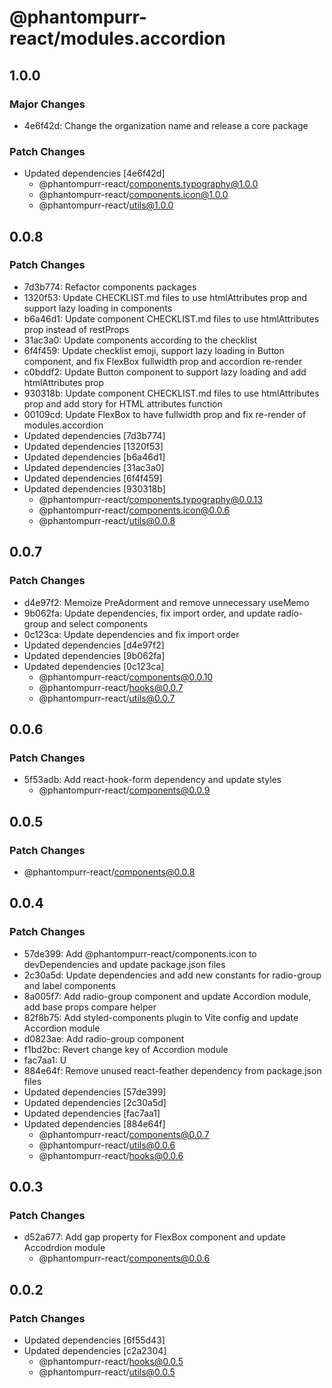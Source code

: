 # @phantompurr-react/modules.accordion

## 1.0.0

### Major Changes

- 4e6f42d: Change the organization name and release a core package

### Patch Changes

- Updated dependencies [4e6f42d]
  - @phantompurr-react/components.typography@1.0.0
  - @phantompurr-react/components.icon@1.0.0
  - @phantompurr-react/utils@1.0.0

## 0.0.8

### Patch Changes

- 7d3b774: Refactor components packages
- 1320f53: Update CHECKLIST.md files to use htmlAttributes prop and support lazy loading in components
- b6a46d1: Update component CHECKLIST.md files to use htmlAttributes prop instead of restProps
- 31ac3a0: Update components according to the checklist
- 6f4f459: Update checklist emoji, support lazy loading in Button component, and fix FlexBox fullwidth prop and accordion re-render
- c0bddf2: Update Button component to support lazy loading and add htmlAttributes prop
- 930318b: Update component CHECKLIST.md files to use htmlAttributes prop and add story for HTML attributes function
- 00109cd: Update FlexBox to have fullwidth prop and fix re-render of modules.accordion
- Updated dependencies [7d3b774]
- Updated dependencies [1320f53]
- Updated dependencies [b6a46d1]
- Updated dependencies [31ac3a0]
- Updated dependencies [6f4f459]
- Updated dependencies [930318b]
  - @phantompurr-react/components.typography@0.0.13
  - @phantompurr-react/components.icon@0.0.6
  - @phantompurr-react/utils@0.0.8

## 0.0.7

### Patch Changes

- d4e97f2: Memoize PreAdorment and remove unnecessary useMemo
- 9b062fa: Update dependencies, fix import order, and update radio-group and select components
- 0c123ca: Update dependencies and fix import order
- Updated dependencies [d4e97f2]
- Updated dependencies [9b062fa]
- Updated dependencies [0c123ca]
  - @phantompurr-react/components@0.0.10
  - @phantompurr-react/hooks@0.0.7
  - @phantompurr-react/utils@0.0.7

## 0.0.6

### Patch Changes

- 5f53adb: Add react-hook-form dependency and update styles
  - @phantompurr-react/components@0.0.9

## 0.0.5

### Patch Changes

- @phantompurr-react/components@0.0.8

## 0.0.4

### Patch Changes

- 57de399: Add @phantompurr-react/components.icon to devDependencies and update package.json files
- 2c30a5d: Update dependencies and add new constants for radio-group and label components
- 8a005f7: Add radio-group component and update Accordion module, add base props compare helper
- 82f8b75: Add styled-components plugin to Vite config and update Accordion module
- d0823ae: Add radio-group component
- f1bd2bc: Revert change key of Accordion module
- fac7aa1: U
- 884e64f: Remove unused react-feather dependency from package.json files
- Updated dependencies [57de399]
- Updated dependencies [2c30a5d]
- Updated dependencies [fac7aa1]
- Updated dependencies [884e64f]
  - @phantompurr-react/components@0.0.7
  - @phantompurr-react/utils@0.0.6
  - @phantompurr-react/hooks@0.0.6

## 0.0.3

### Patch Changes

- d52a677: Add gap property for FlexBox component and update Accodrdion module
  - @phantompurr-react/components@0.0.6

## 0.0.2

### Patch Changes

- Updated dependencies [6f55d43]
- Updated dependencies [c2a2304]
  - @phantompurr-react/hooks@0.0.5
  - @phantompurr-react/utils@0.0.5
